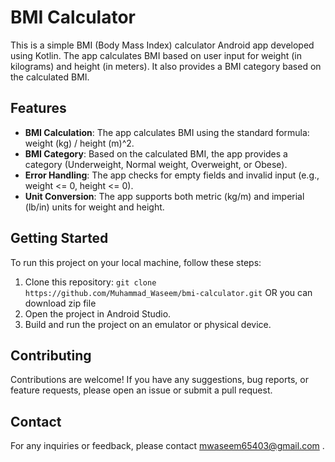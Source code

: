 # BMI Calculator

This is a simple BMI (Body Mass Index) calculator Android app developed using Kotlin. The app calculates BMI based on user input for weight (in kilograms) and height (in meters). It also provides a BMI category based on the calculated BMI.

## Features

- **BMI Calculation**: The app calculates BMI using the standard formula: weight (kg) / height (m)^2.
- **BMI Category**: Based on the calculated BMI, the app provides a category (Underweight, Normal weight, Overweight, or Obese).
- **Error Handling**: The app checks for empty fields and invalid input (e.g., weight <= 0, height <= 0).
- **Unit Conversion**: The app supports both metric (kg/m) and imperial (lb/in) units for weight and height.

## Getting Started

To run this project on your local machine, follow these steps:

1. Clone this repository: `git clone https://github.com/Muhammad_Waseem/bmi-calculator.git` OR you can download zip file 
2. Open the project in Android Studio.
3. Build and run the project on an emulator or physical device.

## Contributing

Contributions are welcome! If you have any suggestions, bug reports, or feature requests, please open an issue or submit a pull request.


## Contact

For any inquiries or feedback, please contact mwaseem65403@gmail.com .
